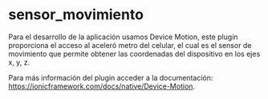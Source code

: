 # sensor_movimiento
Para el desarrollo de la aplicación usamos Device Motion, este plugin proporciona el acceso al aceleró metro del celular, el cual es el sensor de movimiento que permite obtener las coordenadas del dispositivo en los ejes x, y, z. 

Para más información del plugin acceder a la documentación: https://ionicframework.com/docs/native/Device-Motion.

